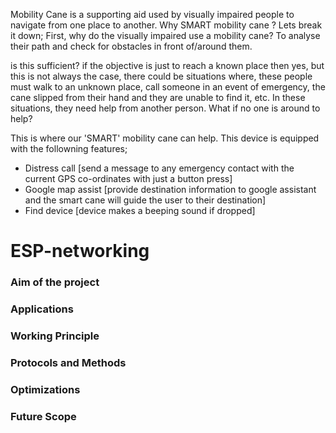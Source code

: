 Mobility Cane is a supporting aid used by visually impaired people to navigate from one place to another. Why SMART mobility cane ? Lets break it down; First, why do the visually impaired use a mobility cane? To analyse their path and check for obstacles in front of/around them.

is this sufficient? if the objective is just to reach a known place then yes, but this is not always the case, there could be situations where, these people must walk to an unknown place, call someone in an event of emergency, the cane slipped from their hand and they are unable to find it, etc. In these situations, they need help from another person. What if no one is around to help?

This is where our 'SMART' mobility cane can help. This device is equipped with the followning features;
- Distress call [send a message to any emergency contact with the current GPS co-ordinates with just a button press]
- Google map assist [provide destination information to google assistant and the smart cane will guide the user to their destination]
- Find device [device makes a beeping sound if dropped]


# ESP-networking
### Aim of the project
### Applications
### Working Principle
### Protocols and Methods
### Optimizations
### Future Scope
